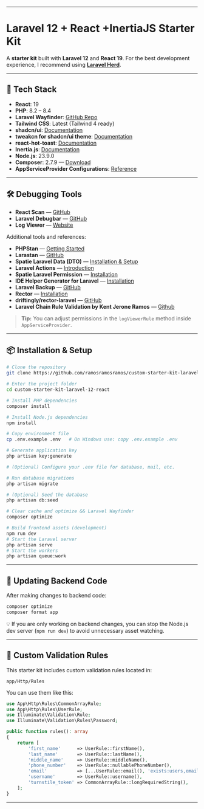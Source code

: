 
---

# Laravel 12 + React +InertiaJS Starter Kit

A **starter kit** built with **Laravel 12** and **React 19**.
For the best development experience, I recommend using **[Laravel Herd](https://herd.laravel.com/windows)**.

---

## 🚀 Tech Stack

* **React**: 19
* **PHP**: 8.2 – 8.4
* **Laravel Wayfinder**: [GitHub Repo](https://github.com/laravel/wayfinder)
* **Tailwind CSS**: Latest (Tailwind 4 ready)
* **shadcn/ui**: [Documentation](https://ui.shadcn.com/)
* **tweakcn for shadcn/ui theme**: [Documentation](https://tweakcn.com/editor/theme)
* **react-hot-toast**: [Documentation](https://www.npmjs.com/package/react-hot-toast)
* **Inertia.js**: [Documentation](https://inertiajs.com/)
* **Node.js**: 23.9.0
* **Composer**: 2.7.9 — [Download](https://getcomposer.org/)
* **AppServiceProvider Configurations**: [Reference](https://medium.com/@umeshp113/must-have-configurations-in-your-laravel-appserviceprovider-php-d9808668ed83)



---

## 🛠 Debugging Tools

* **React Scan** — [GitHub](https://github.com/aidenybai/react-scan)
* **Laravel Debugbar** — [GitHub](https://github.com/barryvdh/laravel-debugbar)
* **Log Viewer** — [Website](https://log-viewer.opcodes.io/)

Additional tools and references:

* **PHPStan** — [Getting Started](https://phpstan.org/user-guide/getting-started)
* **Larastan** — [GitHub](https://github.com/larastan/larastan)
* **Spatie Laravel Data (DTO)** — [Installation & Setup](https://spatie.be/docs/laravel-data/v4/installation-setup)
* **Laravel Actions** — [Introduction](https://www.laravelactions.com/)
* **Spatie Laravel Permission** — [Installation](https://spatie.be/docs/laravel-permission/v6/installation-laravel)
* **IDE Helper Generator for Laravel** — [Installation](https://github.com/barryvdh/laravel-ide-helper)
* **Laravel Backup** — [GitHub](https://github.com/spatie/laravel-backup)
* **Rector** — [Installation](https://getrector.com/documentation/cache-in-ci)
* **driftingly/rector-laravel** — [GitHub](https://github.com/driftingly/rector-laravel)
* **Laravel Chain Rule Validation by Kent Jerone Ramos** — [Github](https://github.com/ramosramosramos/laravel-chain-rule)

> **Tip:** You can adjust permissions in the `logViewerRule` method inside `AppServiceProvider`.

---



## 📦 Installation & Setup

```bash
# Clone the repository
git clone https://github.com/ramosramosramos/custom-starter-kit-laravel-12-react.git

# Enter the project folder
cd custom-starter-kit-laravel-12-react

# Install PHP dependencies
composer install

# Install Node.js dependencies
npm install

# Copy environment file
cp .env.example .env   # On Windows use: copy .env.example .env

# Generate application key
php artisan key:generate

# (Optional) Configure your .env file for database, mail, etc.

# Run database migrations
php artisan migrate

# (Optional) Seed the database
php artisan db:seed

# Clear cache and optimize && Laravel Wayfinder
composer optimize

# Build frontend assets (development)
npm run dev
# Start the Laravel server
php artisan serve
# Start the workers
php artisan queue:work
```

---

## 🔄 Updating Backend Code

After making changes to backend code:

```bash
composer optimize
composer format app
```

💡 If you are only working on backend changes, you can stop the Node.js dev server (`npm run dev`) to avoid unnecessary asset watching.

---

## 🧩 Custom Validation Rules

This starter kit includes custom validation rules located in:

```
app/Http/Rules
```

You can use them like this:

```php
use App\Http\Rules\CommonArrayRule;
use App\Http\Rules\UserRule;
use Illuminate\Validation\Rule;
use Illuminate\Validation\Rules\Password;

public function rules(): array
{
    return [
        'first_name'      => UserRule::firstName(),
        'last_name'       => UserRule::lastName(),
        'middle_name'     => UserRule::middleName(),
        'phone_number'    => UserRule::nullablePhoneNumber(),
        'email'           => [...UserRule::email(), 'exists:users,email'],
        'username'        => UserRule::username(),
        'turnstile_token' => CommonArrayRule::longRequiredString(),
    ];
}
```

---
